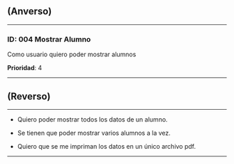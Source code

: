 ## (Anverso)
---

### **ID**: 004 **Mostrar Alumno**

Como usuario quiero poder mostrar alumnos  

**Prioridad**: 4

---

## (Reverso)

---

* Quiero poder mostrar todos los datos de un alumno.

* Se tienen que poder mostrar varios alumnos a la vez.

* Quiero que se me impriman los datos en un único archivo pdf.

---
